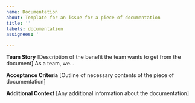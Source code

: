 ```yaml
---
name: Documentation
about: Template for an issue for a piece of documentation
title: ''
labels: documentation
assignees: ''

---
```


**Team Story**
[Description of the benefit the team wants to get from the document]
As a team, we...

**Acceptance Criteria**
[Outline of necessary contents of the piece of documentation]

**Additional Context**
[Any additional information about the documentation]
